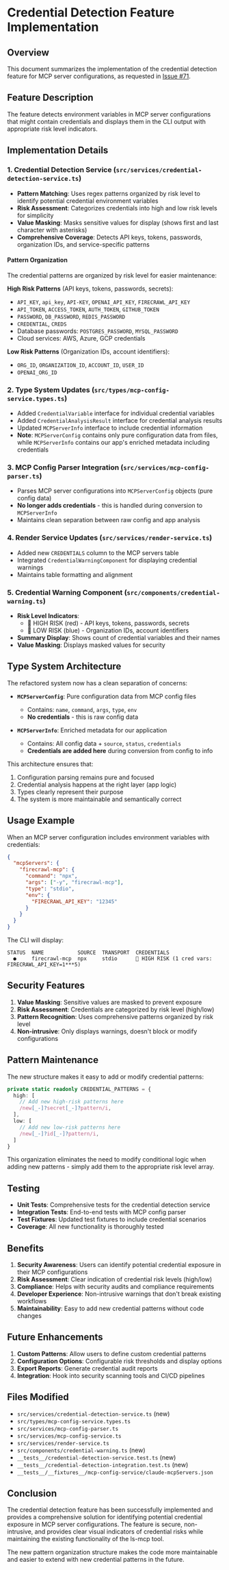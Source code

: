 # Credential Detection Feature Implementation

## Overview

This document summarizes the implementation of the credential detection feature for MCP server configurations, as requested in [Issue #71](https://github.com/lirantal/ls-mcp/issues/71).

## Feature Description

The feature detects environment variables in MCP server configurations that might contain credentials and displays them in the CLI output with appropriate risk level indicators.

## Implementation Details

### 1. Credential Detection Service (`src/services/credential-detection-service.ts`)

- **Pattern Matching**: Uses regex patterns organized by risk level to identify potential credential environment variables
- **Risk Assessment**: Categorizes credentials into high and low risk levels for simplicity
- **Value Masking**: Masks sensitive values for display (shows first and last character with asterisks)
- **Comprehensive Coverage**: Detects API keys, tokens, passwords, organization IDs, and service-specific patterns

#### Pattern Organization

The credential patterns are organized by risk level for easier maintenance:

**High Risk Patterns** (API keys, tokens, passwords, secrets):
- `API_KEY`, `api_key`, `API-KEY`, `OPENAI_API_KEY`, `FIRECRAWL_API_KEY`
- `API_TOKEN`, `ACCESS_TOKEN`, `AUTH_TOKEN`, `GITHUB_TOKEN`
- `PASSWORD`, `DB_PASSWORD`, `REDIS_PASSWORD`
- `CREDENTIAL`, `CREDS`
- Database passwords: `POSTGRES_PASSWORD`, `MYSQL_PASSWORD`
- Cloud services: AWS, Azure, GCP credentials

**Low Risk Patterns** (Organization IDs, account identifiers):
- `ORG_ID`, `ORGANIZATION_ID`, `ACCOUNT_ID`, `USER_ID`
- `OPENAI_ORG_ID`

### 2. Type System Updates (`src/types/mcp-config-service.types.ts`)

- Added `CredentialVariable` interface for individual credential variables
- Added `CredentialAnalysisResult` interface for credential analysis results
- Updated `MCPServerInfo` interface to include credential information
- **Note**: `MCPServerConfig` contains only pure configuration data from files, while `MCPServerInfo` contains our app's enriched metadata including credentials

### 3. MCP Config Parser Integration (`src/services/mcp-config-parser.ts`)

- Parses MCP server configurations into `MCPServerConfig` objects (pure config data)
- **No longer adds credentials** - this is handled during conversion to `MCPServerInfo`
- Maintains clean separation between raw config and app analysis

### 4. Render Service Updates (`src/services/render-service.ts`)

- Added new `CREDENTIALS` column to the MCP servers table
- Integrated `CredentialWarningComponent` for displaying credential warnings
- Maintains table formatting and alignment

### 5. Credential Warning Component (`src/components/credential-warning.ts`)

- **Risk Level Indicators**: 
  - 🔴 HIGH RISK (red) - API keys, tokens, passwords, secrets
  - 🔵 LOW RISK (blue) - Organization IDs, account identifiers
- **Summary Display**: Shows count of credential variables and their names
- **Value Masking**: Displays masked values for security

## Type System Architecture

The refactored system now has a clean separation of concerns:

- **`MCPServerConfig`**: Pure configuration data from MCP config files
  - Contains: `name`, `command`, `args`, `type`, `env`
  - **No credentials** - this is raw config data

- **`MCPServerInfo`**: Enriched metadata for our application
  - Contains: All config data + `source`, `status`, `credentials`
  - **Credentials are added here** during conversion from config to info

This architecture ensures that:
1. Configuration parsing remains pure and focused
2. Credential analysis happens at the right layer (app logic)
3. Types clearly represent their purpose
4. The system is more maintainable and semantically correct

## Usage Example

When an MCP server configuration includes environment variables with credentials:

```json
{
  "mcpServers": {
    "firecrawl-mcp": {
      "command": "npx",
      "args": ["-y", "firecrawl-mcp"],
      "type": "stdio",
      "env": {
        "FIRECRAWL_API_KEY": "12345"
      }
    }
  }
}
```

The CLI will display:

```
STATUS  NAME           SOURCE  TRANSPORT  CREDENTIALS
  ●     firecrawl-mcp  npx     stdio      🔴 HIGH RISK (1 cred vars: FIRECRAWL_API_KEY=1***5)
```

## Security Features

1. **Value Masking**: Sensitive values are masked to prevent exposure
2. **Risk Assessment**: Credentials are categorized by risk level (high/low)
3. **Pattern Recognition**: Uses comprehensive patterns organized by risk level
4. **Non-intrusive**: Only displays warnings, doesn't block or modify configurations

## Pattern Maintenance

The new structure makes it easy to add or modify credential patterns:

```typescript
private static readonly CREDENTIAL_PATTERNS = {
  high: [
    // Add new high-risk patterns here
    /new[_-]?secret[_-]?pattern/i,
  ],
  low: [
    // Add new low-risk patterns here
    /new[_-]?id[_-]?pattern/i,
  ]
}
```

This organization eliminates the need to modify conditional logic when adding new patterns - simply add them to the appropriate risk level array.

## Testing

- **Unit Tests**: Comprehensive tests for the credential detection service
- **Integration Tests**: End-to-end tests with MCP config parser
- **Test Fixtures**: Updated test fixtures to include credential scenarios
- **Coverage**: All new functionality is thoroughly tested

## Benefits

1. **Security Awareness**: Users can identify potential credential exposure in their MCP configurations
2. **Risk Assessment**: Clear indication of credential risk levels (high/low)
3. **Compliance**: Helps with security audits and compliance requirements
4. **Developer Experience**: Non-intrusive warnings that don't break existing workflows
5. **Maintainability**: Easy to add new credential patterns without code changes

## Future Enhancements

1. **Custom Patterns**: Allow users to define custom credential patterns
2. **Configuration Options**: Configurable risk thresholds and display options
3. **Export Reports**: Generate credential audit reports
4. **Integration**: Hook into security scanning tools and CI/CD pipelines

## Files Modified

- `src/services/credential-detection-service.ts` (new)
- `src/types/mcp-config-service.types.ts`
- `src/services/mcp-config-parser.ts`
- `src/services/mcp-config-service.ts`
- `src/services/render-service.ts`
- `src/components/credential-warning.ts` (new)
- `__tests__/credential-detection-service.test.ts` (new)
- `__tests__/credential-detection-integration.test.ts` (new)
- `__tests__/__fixtures__/mcp-config-service/claude-mcpServers.json`

## Conclusion

The credential detection feature has been successfully implemented and provides a comprehensive solution for identifying potential credential exposure in MCP server configurations. The feature is secure, non-intrusive, and provides clear visual indicators of credential risks while maintaining the existing functionality of the ls-mcp tool.

The new pattern organization structure makes the code more maintainable and easier to extend with new credential patterns in the future.
